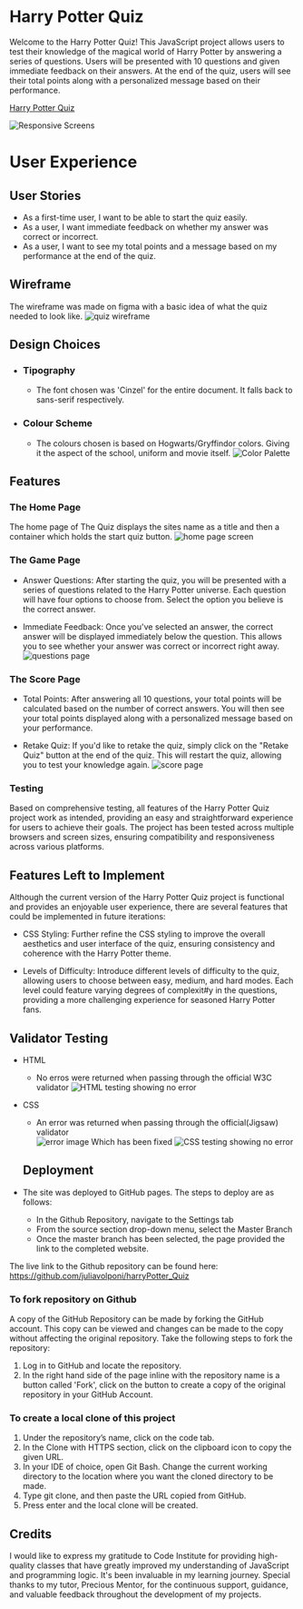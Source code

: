 # Harry Potter Quiz 

Welcome to the Harry Potter Quiz! This JavaScript project allows users to test their knowledge of the magical world of Harry Potter by answering a series of questions. Users will be presented with 10 questions and given immediate feedback on their answers. At the end of the quiz, users will see their total points along with a personalized message based on their performance.

[Harry Potter Quiz](https://juliavolponi.github.io/harryPotter_Quiz/)

![Responsive Screens](assets/README_images/responsive_screens.png)

# User Experience

## User Stories 
* As a first-time user, I want to be able to start the quiz easily.
* As a user, I want immediate feedback on whether my answer was correct or incorrect.
* As a user, I want to see my total points and a message based on my performance at the end of the quiz.

## Wireframe
The wireframe was made on figma with a basic idea of what the quiz needed to look like.
![quiz wireframe](assets/README_images/wireframe.png)

## Design Choices
* ### Tipography
   * The font chosen was 'Cinzel' for the entire document. It falls back to sans-serif respectively.
* ### Colour Scheme
   * The colours chosen is based on Hogwarts/Gryffindor colors. Giving it the aspect of the school, uniform and movie itself.
   ![Color Palette](assets/README_images/colours.png)

## Features

### The Home Page
The home page of The Quiz displays the sites name as a title and then a container which holds the start quiz button.
![home page screen](assets/README_images/home_page.png)

### The Game Page
* Answer Questions: After starting the quiz, you will be presented with a series of questions related to the Harry Potter universe. Each question will have four options to choose from. Select the option you believe is the correct answer.

* Immediate Feedback: Once you've selected an answer, the correct answer will be displayed immediately below the question. This allows you to see whether your answer was correct or incorrect right away.
![questions page](assets/README_images/questions_page.png)

### The Score Page
* Total Points: After answering all 10 questions, your total points will be calculated based on the number of correct answers. You will then see your total points displayed along with a personalized message based on your performance.

* Retake Quiz: If you'd like to retake the quiz, simply click on the "Retake Quiz" button at the end of the quiz. This will restart the quiz, allowing you to test your knowledge again.
![score page](assets/README_images/total_points.png)


### Testing
Based on comprehensive testing, all features of the Harry Potter Quiz project work as intended, providing an easy and straightforward experience for users to achieve their goals. The project has been tested across multiple browsers and screen sizes, ensuring compatibility and responsiveness across various platforms.

## Features Left to Implement
Although the current version of the Harry Potter Quiz project is functional and provides an enjoyable user experience, there are several features that could be implemented in future iterations:

* CSS Styling: Further refine the CSS styling to improve the overall aesthetics and user interface of the quiz, ensuring consistency and coherence with the Harry Potter theme.

* Levels of Difficulty: Introduce different levels of difficulty to the quiz, allowing users to choose between easy, medium, and hard modes. Each level could feature varying degrees of complexit#y in the questions, providing a more challenging experience for seasoned Harry Potter fans.

## Validator Testing
* HTML
  * No erros were returned when passing through the official W3C validator
![HTML testing showing no error](assets/README_images/html_test.png)
* CSS
  * An error was returned when passing through the official(Jigsaw) validator  
  ![error image](assets/README_images/css_error.png)
  Which has been fixed
  ![CSS testing showing no error](assets/README_images/css_test.png)

  ## Deployment
* The site was deployed to GitHub pages. The steps to deploy are as follows:
   * In the Github Repository, navigate to the Settings tab
   * From the source section drop-down menu, select the Master Branch
   * Once the master branch has been selected, the page provided the link to the completed website.


The live link to the Github repository can be found here: https://github.com/juliavolponi/harryPotter_Quiz

### To fork repository on Github
A copy of the GitHub Repository can be made by forking the GitHub account. This copy can be viewed and changes can be made to the copy without affecting the original repository. Take the following steps to fork the repository:

1. Log in to GitHub and locate the repository.
2. In the right hand side of the page inline with the repository name is a button called 'Fork', click on the button to create a copy of the original repository in your GitHub Account.


### To create a local clone of this project
1. Under the repository’s name, click on the code tab.
2. In the Clone with HTTPS section, click on the clipboard icon to copy the given URL.
3. In your IDE of choice, open Git Bash.
Change the current working directory to the location where you want the cloned directory to be made.
4. Type git clone, and then paste the URL copied from GitHub.
5. Press enter and the local clone will be created.

## Credits
I would like to express my gratitude to Code Institute for providing high-quality classes that have greatly improved my understanding of JavaScript and programming logic. It's been invaluable in my learning journey. Special thanks to my tutor, Precious Mentor, for the continuous support, guidance, and valuable feedback throughout the development of my projects. 


